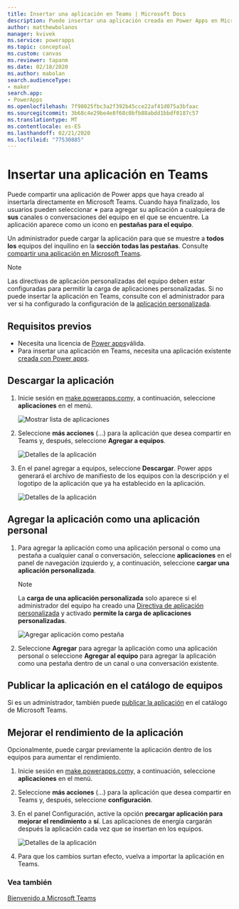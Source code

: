 ```yaml
---
title: Insertar una aplicación en Teams | Microsoft Docs
description: Puede insertar una aplicación creada en Power Apps en Microsoft Teams para compartirla.
author: matthewbolanos
manager: kvivek
ms.service: powerapps
ms.topic: conceptual
ms.custom: canvas
ms.reviewer: tapanm
ms.date: 02/18/2020
ms.author: mabolan
search.audienceType:
- maker
search.app:
- PowerApps
ms.openlocfilehash: 7f98025fbc3a2f392b45cce22af41d075a3bfaac
ms.sourcegitcommit: 3b68c4e29be4e8f68c0bfb88abdd1bbdf0187c57
ms.translationtype: MT
ms.contentlocale: es-ES
ms.lasthandoff: 02/21/2020
ms.locfileid: "77530885"
---
```

# <a name="embed-an-app-in-teams"></a>Insertar una aplicación en Teams

Puede compartir una aplicación de Power apps que haya creado al insertarla directamente en Microsoft Teams. Cuando haya finalizado, los usuarios pueden seleccionar **+** para agregar su aplicación a cualquiera de **sus** canales o conversaciones del equipo en el que se encuentre. La aplicación aparece como un icono en **pestañas para el equipo**.

Un administrador puede cargar la aplicación para que se muestre a **todos los** equipos del inquilino en la **sección todas las pestañas**. Consulte [compartir una aplicación en Microsoft Teams](https://docs.microsoft.com/power-platform/admin/embed-app-teams).

> [!NOTE]
> Las directivas de aplicación personalizadas del equipo deben estar configuradas para permitir la carga de aplicaciones personalizadas. Si no puede insertar la aplicación en Teams, consulte con el administrador para ver si ha configurado la configuración de la [aplicación personalizada](https://docs.microsoft.com/MicrosoftTeams/teams-custom-app-policies-and-settings#custom-app-policy-and-settings).

## <a name="prerequisites"></a>Requisitos previos

- Necesita una licencia de [Power apps](https://docs.microsoft.com/power-platform/admin/pricing-billing-skus)válida.
- Para insertar una aplicación en Teams, necesita una aplicación existente [creada con Power apps](data-platform-create-app.md).

## <a name="download-the-app"></a>Descargar la aplicación

1. Inicie sesión en [make.powerapps.com](https://make.powerapps.com)y, a continuación, seleccione **aplicaciones** en el menú.

    ![Mostrar lista de aplicaciones](./media/embed-teams-app/file-apps2.png "Mostrar la lista de aplicaciones")

2. Seleccione **más acciones** (...) para la aplicación que desea compartir en Teams y, después, seleccione **Agregar a equipos**.

    ![Detalles de la aplicación](./media/embed-teams-app/add-to-teams.png "Agregar a equipos")

3. En el panel agregar a equipos, seleccione **Descargar**. Power apps generará el archivo de manifiesto de los equipos con la descripción y el logotipo de la aplicación que ya ha establecido en la aplicación.

    ![Detalles de la aplicación](./media/embed-teams-app/download-app.png "Descargar aplicación")

## <a name="add-the-app-as-a-personal-app"></a>Agregar la aplicación como una aplicación personal

1. Para agregar la aplicación como una aplicación personal o como una pestaña a cualquier canal o conversación, seleccione **aplicaciones** en el panel de navegación izquierdo y, a continuación, seleccione **cargar una aplicación personalizada**.

    > [!NOTE]
    > La **carga de una aplicación personalizada** solo aparece si el administrador del equipo ha creado una [Directiva de aplicación personalizada](https://docs.microsoft.com/microsoftteams/teams-app-setup-policies) y activado **permite la carga de aplicaciones personalizadas**.

    ![Agregar aplicación como pestaña](./media/embed-teams-app/upload-custom-app.png "Carga de una aplicación personalizada")

2. Seleccione **Agregar** para agregar la aplicación como una aplicación personal o seleccione **Agregar al equipo** para agregar la aplicación como una pestaña dentro de un canal o una conversación existente.

## <a name="publish-the-app-to-the-teams-catalogue"></a>Publicar la aplicación en el catálogo de equipos

Si es un administrador, también puede [publicar la aplicación](https://docs.microsoft.com/microsoftteams/tenant-apps-catalog-teams) en el catálogo de Microsoft Teams.

## <a name="improve-the-performance-of-your-app"></a>Mejorar el rendimiento de la aplicación

Opcionalmente, puede cargar previamente la aplicación dentro de los equipos para aumentar el rendimiento.

1. Inicie sesión en [make.powerapps.com](https://make.powerapps.com)y, a continuación, seleccione **aplicaciones** en el menú.

2. Seleccione **más acciones** (...) para la aplicación que desea compartir en Teams y, después, seleccione **configuración**.

3. En el panel Configuración, active la opción **precargar aplicación para mejorar el rendimiento** a **sí**. Las aplicaciones de energía cargarán después la aplicación cada vez que se insertan en los equipos.

    ![Detalles de la aplicación](./media/embed-teams-app/preload-app.png "Carga previa de la aplicación para mejorar el rendimiento")

4. Para que los cambios surtan efecto, vuelva a importar la aplicación en Teams.


### <a name="see-also"></a>Vea también

[Bienvenido a Microsoft Teams](https://docs.microsoft.com/MicrosoftTeams/teams-overview)
